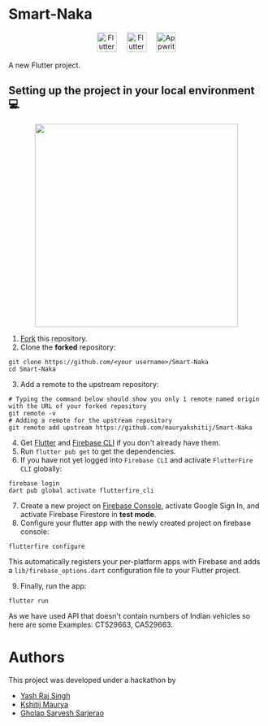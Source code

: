 # Smart-Naka
<p  align="center">
<a  href="https://flutter.dev"  target="_blank"><img  height="39"  src="https://user-images.githubusercontent.com/37345795/205487266-9604e883-3bd3-45a5-b172-f4617d911ee3.png"  alt="Flutter Logo"></a> <a>&nbsp;&nbsp;&nbsp;</a>
<a  href="https://dart.dev/"  target="_blank"><img  height="39"  src="https://user-images.githubusercontent.com/37345795/205487289-bd04321b-3f3a-431d-9c29-7e8e4a22d43f.png"  alt="Flutter Logo"></a> <a>&nbsp;&nbsp;&nbsp;</a>
<a  href="https://firebase.google.com/"  target="_blank"><img  height="39"  src="https://user-images.githubusercontent.com/37345795/205487145-a7ad5e40-71e1-46d5-a828-ef82ee168885.png"  alt="Appwrite Logo"></a>
</p>

A new Flutter project.

## Setting up the project in your local environment💻

<p align="center">
    <img src="https://user-images.githubusercontent.com/74055102/141175363-4c00515a-2658-475e-b510-394110d43ec5.png" height=400/>
</p>

1. [Fork](https://github.com/mauryakshitij/Smart-Naka/fork) this repository.
2. Clone the **forked** repository:
```
git clone https://github.com/<your username>/Smart-Naka
cd Smart-Naka
```
3. Add a remote to the upstream repository:
```
# Typing the command below should show you only 1 remote named origin with the URL of your forked repository
git remote -v
# Adding a remote for the upstream repository
git remote add upstream https://github.com/mauryakshitij/Smart-Naka
```
4. Get [Flutter](https://docs.flutter.dev/get-started/install) and [Firebase CLI](https://firebase.google.com/docs/cli?authuser=0&hl=en#install_the_firebase_cli) if you don't already have them.
5. Run `flutter pub get` to get the dependencies.
6. If you have not yet logged into `Firebase CLI` and activate `FlutterFire CLI` globally:
```
firebase login
dart pub global activate flutterfire_cli
```
7. Create a new project on [Firebase Console](https://console.firebase.google.com/), activate Google Sign In, and activate Firebase Firestore in **test mode**.
8. Configure your flutter app with the newly created project on firebase console:
```
flutterfire configure
```

This automatically registers your per-platform apps with Firebase and adds a `lib/firebase_options.dart` configuration file to your Flutter project.

9. Finally, run the app:
```
flutter run
```
As we have used API that doesn't contain numbers of Indian vehicles so here are some Examples: CT529663, CA529663.

# Authors

This project was developed under a hackathon by

- [Yash Raj Singh](https://github.com/Yash-jar)
- [Kshitij Maurya](https://github.com/mauryakshitij)
- [Gholap Sarvesh Sarjerao](https://github.com/sarg19)
